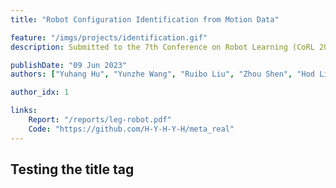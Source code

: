 ```yaml
---
title: "Robot Configuration Identification from Motion Data"

feature: "/imgs/projects/identification.gif"
description: Submitted to the 7th Conference on Robot Learning (CoRL 2023)

publishDate: "09 Jun 2023"
authors: ["Yuhang Hu", "Yunzhe Wang", "Ruibo Liu", "Zhou Shen", "Hod Lipson"]

author_idx: 1

links: 
    Report: "/reports/leg-robot.pdf"
    Code: "https://github.com/H-Y-H-Y-H/meta_real"
---
```


## Testing the title tag
